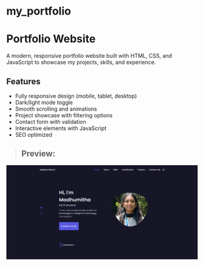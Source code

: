 # my_portfolio
# Portfolio Website

A modern, responsive portfolio website built with HTML, CSS, and JavaScript to showcase my projects, skills, and experience.

## Features

- Fully responsive design (mobile, tablet, desktop)
- Dark/light mode toggle
- Smooth scrolling and animations
- Project showcase with filtering options
- Contact form with validation
- Interactive elements with JavaScript
- SEO optimized 

> ## Preview:
![Preview.png](https://github.com/madhu27k/my_Portfolio/blob/main/Portfolio-Website/assets/img/screenshot.png)
